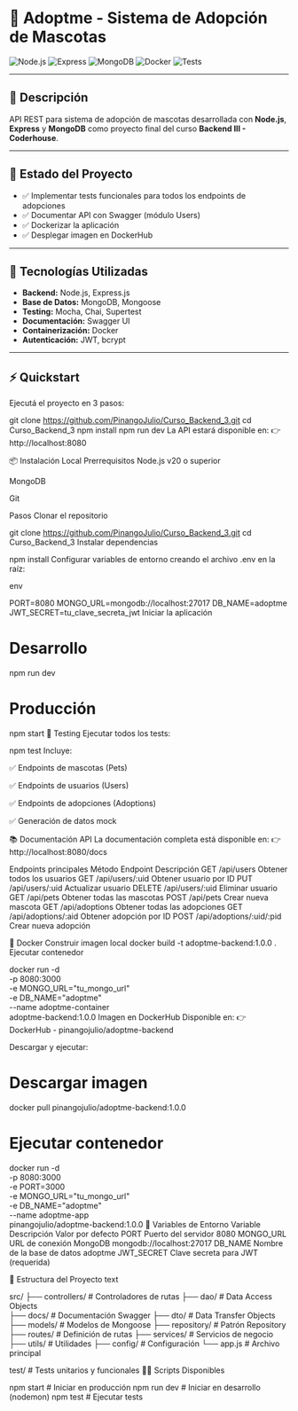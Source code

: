 # 🐾 Adoptme - Sistema de Adopción de Mascotas

![Node.js](https://img.shields.io/badge/Node.js-v20-green)
![Express](https://img.shields.io/badge/Express.js-Framework-blue)
![MongoDB](https://img.shields.io/badge/MongoDB-Database-brightgreen)
![Docker](https://img.shields.io/badge/Docker-Ready-blue)
![Tests](https://img.shields.io/badge/Tests-Mocha%2FChai%2FSupertest-yellowgreen)

---

## 📝 Descripción
API REST para sistema de adopción de mascotas desarrollada con **Node.js**, **Express** y **MongoDB** como proyecto final del curso **Backend III - Coderhouse**.

---

## 🎯 Estado del Proyecto
- ✅ Implementar tests funcionales para todos los endpoints de adopciones  
- ✅ Documentar API con Swagger (módulo Users)  
- ✅ Dockerizar la aplicación  
- ✅ Desplegar imagen en DockerHub  

---

## 🚀 Tecnologías Utilizadas
- **Backend:** Node.js, Express.js  
- **Base de Datos:** MongoDB, Mongoose  
- **Testing:** Mocha, Chai, Supertest  
- **Documentación:** Swagger UI  
- **Containerización:** Docker  
- **Autenticación:** JWT, bcrypt  

---

## ⚡️ Quickstart
Ejecutá el proyecto en 3 pasos:

git clone https://github.com/PinangoJulio/Curso_Backend_3.git
cd Curso_Backend_3
npm install
npm run dev
La API estará disponible en:
👉 http://localhost:8080

📦 Instalación Local
Prerrequisitos
Node.js v20 o superior

MongoDB

Git

Pasos
Clonar el repositorio

 
git clone https://github.com/PinangoJulio/Curso_Backend_3.git
cd Curso_Backend_3
Instalar dependencias

 
npm install
Configurar variables de entorno creando el archivo .env en la raíz:

env
 
PORT=8080
MONGO_URL=mongodb://localhost:27017
DB_NAME=adoptme
JWT_SECRET=tu_clave_secreta_jwt
Iniciar la aplicación

 
# Desarrollo
npm run dev

# Producción
npm start
🧪 Testing
Ejecutar todos los tests:

 
npm test
Incluye:

✅ Endpoints de mascotas (Pets)

✅ Endpoints de usuarios (Users)

✅ Endpoints de adopciones (Adoptions)

✅ Generación de datos mock

📚 Documentación API
La documentación completa está disponible en:
👉 http://localhost:8080/docs

Endpoints principales
Método	Endpoint	Descripción
GET	/api/users	Obtener todos los usuarios
GET	/api/users/:uid	Obtener usuario por ID
PUT	/api/users/:uid	Actualizar usuario
DELETE	/api/users/:uid	Eliminar usuario
GET	/api/pets	Obtener todas las mascotas
POST	/api/pets	Crear nueva mascota
GET	/api/adoptions	Obtener todas las adopciones
GET	/api/adoptions/:aid	Obtener adopción por ID
POST	/api/adoptions/:uid/:pid	Crear nueva adopción

🐳 Docker
Construir imagen local
docker build -t adoptme-backend:1.0.0 .
Ejecutar contenedor
 
docker run -d \
  -p 8080:3000 \
  -e MONGO_URL="tu_mongo_url" \
  -e DB_NAME="adoptme" \
  --name adoptme-container \
  adoptme-backend:1.0.0
Imagen en DockerHub
Disponible en:
👉 DockerHub - pinangojulio/adoptme-backend

Descargar y ejecutar:

 
# Descargar imagen
docker pull pinangojulio/adoptme-backend:1.0.0

# Ejecutar contenedor
docker run -d \
  -p 8080:3000 \
  -e PORT=3000 \
  -e MONGO_URL="tu_mongo_url" \
  -e DB_NAME="adoptme" \
  --name adoptme-app \
  pinangojulio/adoptme-backend:1.0.0
🔧 Variables de Entorno
Variable	Descripción	Valor por defecto
PORT	Puerto del servidor	8080
MONGO_URL	URL de conexión MongoDB	mongodb://localhost:27017
DB_NAME	Nombre de la base de datos	adoptme
JWT_SECRET	Clave secreta para JWT	(requerida)

📁 Estructura del Proyecto
text
 
src/
├── controllers/     # Controladores de rutas
├── dao/             # Data Access Objects  
├── docs/            # Documentación Swagger
├── dto/             # Data Transfer Objects
├── models/          # Modelos de Mongoose
├── repository/      # Patrón Repository
├── routes/          # Definición de rutas
├── services/        # Servicios de negocio
├── utils/           # Utilidades
├── config/          # Configuración
└── app.js           # Archivo principal

test/                # Tests unitarios y funcionales
🧑‍💻 Scripts Disponibles
 
npm start    # Iniciar en producción
npm run dev  # Iniciar en desarrollo (nodemon)
npm test     # Ejecutar tests